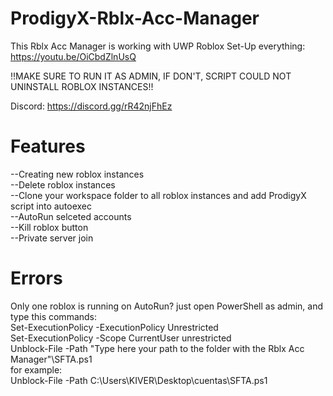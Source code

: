 # ProdigyX-Rblx-Acc-Manager
This Rblx Acc Manager is working with UWP Roblox
Set-Up everything: https://youtu.be/OiCbdZlnUsQ

!!MAKE SURE TO RUN IT AS ADMIN, IF DON'T, SCRIPT COULD NOT UNINSTALL ROBLOX INSTANCES!!

Discord: https://discord.gg/rR42njFhEz

# Features
--Creating new roblox instances<br />
--Delete roblox instances<br />
--Clone your workspace folder to all roblox instances and add ProdigyX script into autoexec<br />
--AutoRun selceted accounts<br />
--Kill roblox button<br />
--Private server join<br />

# Errors
Only one roblox is running on AutoRun? just open PowerShell as admin, and type this commands:<br />
Set-ExecutionPolicy -ExecutionPolicy Unrestricted<br />
Set-ExecutionPolicy -Scope CurrentUser unrestricted<br />
Unblock-File -Path "Type here your path to the folder with the Rblx Acc Manager"\SFTA.ps1<br />
for example:<br />
Unblock-File -Path C:\Users\KIVER\Desktop\cuentas\SFTA.ps1<br />
